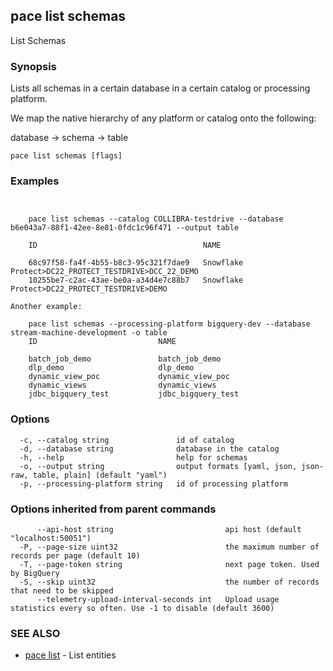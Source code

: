 ## pace list schemas

List Schemas

### Synopsis

Lists all schemas in a certain database in a certain catalog or processing platform.

We map the native hierarchy of any platform or catalog onto the following:

database → schema → table

```
pace list schemas [flags]
```

### Examples

```


	pace list schemas --catalog COLLIBRA-testdrive --database b6e043a7-88f1-42ee-8e81-0fdc1c96f471 --output table

	ID                                     NAME

	68c97f58-fa4f-4b55-b8c3-95c321f7dae9   Snowflake Protect>DC22_PROTECT_TESTDRIVE>DCC_22_DEMO
	10255be7-c2ac-43ae-be0a-a34d4e7c88b7   Snowflake Protect>DC22_PROTECT_TESTDRIVE>DEMO

Another example:

	pace list schemas --processing-platform bigquery-dev --database stream-machine-development -o table
	ID                           NAME

	batch_job_demo               batch_job_demo
	dlp_demo                     dlp_demo
	dynamic_view_poc             dynamic_view_poc
	dynamic_views                dynamic_views
	jdbc_bigquery_test           jdbc_bigquery_test

```

### Options

```
  -c, --catalog string               id of catalog
  -d, --database string              database in the catalog
  -h, --help                         help for schemas
  -o, --output string                output formats [yaml, json, json-raw, table, plain] (default "yaml")
  -p, --processing-platform string   id of processing platform
```

### Options inherited from parent commands

```
      --api-host string                         api host (default "localhost:50051")
  -P, --page-size uint32                        the maximum number of records per page (default 10)
  -T, --page-token string                       next page token. Used by BigQuery
  -S, --skip uint32                             the number of records that need to be skipped
      --telemetry-upload-interval-seconds int   Upload usage statistics every so often. Use -1 to disable (default 3600)
```

### SEE ALSO

* [pace list](pace_list.md)	 - List entities

